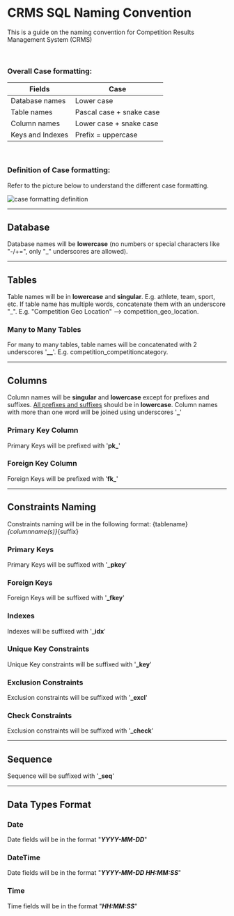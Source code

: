 # CRMS SQL Naming Convention
This is a guide on the naming convention for Competition Results Management System (CRMS)

<br/>

### Overall Case formatting:
<table>
    <thead>
        <tr>
            <th>Fields</th>
            <th>Case
        </tr>
    </thead>
    <tbody>
        <tr>
            <td>Database names</td>
            <td>Lower case</td>
        </tr>
        <tr>
            <td>Table names</td>
            <td>Pascal case + snake case</td>
        </tr>
        <tr>
            <td>Column names</td>
            <td>Lower case + snake case</td>
        </tr>
        <tr>
            <td>Keys and Indexes</td>
            <td>Prefix = uppercase</td>
        </tr>
    </tbody>
</table>

<br/>

### Definition of Case formatting:

Refer to the picture below to understand the different case formatting.

![case formatting definition](camel-case-snake-case-pascal-case.png "Case Formatting Definition")

<hr>

## Database
Database names will be **lowercase** (no numbers or special characters like "-/+=", only "_" underscores are allowed).

<hr>

## Tables
Table names will be in **lowercase** and **singular**. E.g. athlete, team, sport, etc. If table name has multiple words, concatenate them with an underscore "_". E.g. "Competition Geo Location"  --> competition_geo_location.

### Many to Many Tables
For many to many tables, table names will be concatenated with 2 underscores '**__**'. E.g. competition_competitioncategory.

<hr>

## Columns
Column names will be **singular** and **lowercase** except for prefixes and suffixes. <u>All prefixes and suffixes</u> should be in **lowercase**. Column names with more than one word will be joined using underscores '**_**'

### Primary Key Column
Primary Keys will be prefixed with '**pk_**'

### Foreign Key Column
Foreign Keys will be prefixed with '**fk_**'

<hr>

## Constraints Naming

Constraints naming will be in the following format: {tablename}_{columnname(s)}_{suffix}

### Primary Keys
Primary Keys will be suffixed with '**_pkey**'

### Foreign Keys
Foreign Keys will be suffixed with '**_fkey**'

### Indexes
Indexes will be suffixed with '**_idx**'

### Unique Key Constraints
Unique Key constraints will be suffixed with '**_key**'

### Exclusion Constraints
Exclusion constraints will be suffixed with '**_excl**'

### Check Constraints
Exclusion constraints will be suffixed with '**_check**'

<hr>

## Sequence
Sequence will be suffixed with '**_seq**'

<hr>

## Data Types Format

### Date
Date fields will be in the format "**<i>YYYY-MM-DD</i>**"

### DateTime
Date fields will be in the format "**<i>YYYY-MM-DD HH:MM:SS</i>**"

### Time
Time fields will be in the format "**<i>HH:MM:SS</i>**"
